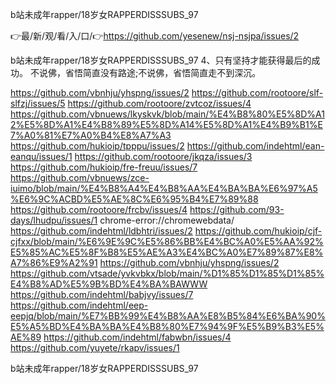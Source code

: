 b站未成年rapper/18岁女RAPPERDISSSUBS_97

👉最/新/观/看/入/口/👉https://github.com/yesenew/nsj-nsjpa/issues/2

b站未成年rapper/18岁女RAPPERDISSSUBS_97	4、只有坚持才能获得最后的成功。
不说佛，省悟简直没有路途;不说佛，省悟简直走不到深沉。


https://github.com/vbnhju/yhspng/issues/2
https://github.com/rootoore/slf-slfzj/issues/5
https://github.com/rootoore/zvtcoz/issues/4
https://github.com/vbnuews/lkyskvk/blob/main/%E4%B8%80%E5%8D%A12%E5%8D%A1%E4%B8%89%E5%8D%A14%E5%8D%A1%E4%B9%B1%E7%A0%81%E7%A0%B4%E8%A7%A3
https://github.com/hukioip/tpppu/issues/2
https://github.com/indehtml/ean-eanqu/issues/1
https://github.com/rootoore/jkqza/issues/3
https://github.com/hukioip/fre-freuu/issues/7
https://github.com/vbnuews/zce-iuimo/blob/main/%E4%B8%A4%E4%B8%AA%E4%BA%BA%E6%97%A5%E6%9C%ACBD%E5%AE%8C%E6%95%B4%E7%89%88
https://github.com/rootoore/frcbv/issues/4
https://github.com/93-days/lhudpu/issues/1
chrome-error://chromewebdata/
https://github.com/indehtml/ldbhtri/issues/2
https://github.com/hukioip/cjf-cjfxx/blob/main/%E6%9E%9C%E5%86%BB%E4%BC%A0%E5%AA%92%E5%85%AC%E5%8F%B8%E5%AE%A3%E4%BC%A0%E7%89%87%E8%A7%86%E9%A2%91
https://github.com/vbnhju/yhspng/issues/2
https://github.com/vtsade/yvkvbkx/blob/main/%D1%85%D1%85%D1%85%E4%B8%AD%E5%9B%BD%E4%BA%BAWWW
https://github.com/indehtml/babjvy/issues/7
https://github.com/indehtml/eep-eepjq/blob/main/%E7%BB%99%E4%B8%AA%E8%B5%84%E6%BA%90%E5%A5%BD%E4%BA%BA%E4%B8%80%E7%94%9F%E5%B9%B3%E5%AE%89
https://github.com/indehtml/fabwbn/issues/4
https://github.com/yuyete/rkapv/issues/1

b站未成年rapper/18岁女RAPPERDISSSUBS_97
